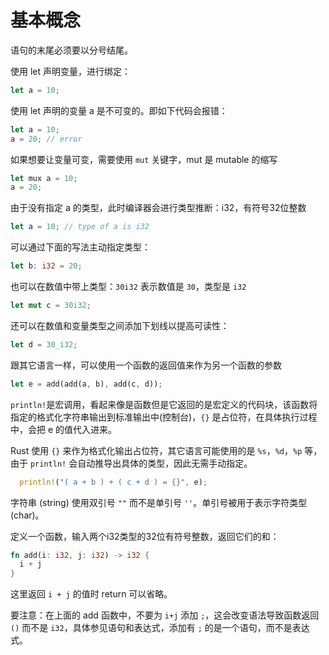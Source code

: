# 基本概念

语句的末尾必须要以分号结尾。

使用 let 声明变量，进行绑定：

```rust
let a = 10;
```

使用 let 声明的变量 a 是不可变的。即如下代码会报错：

```rust
let a = 10;
a = 20; // error
```

如果想要让变量可变，需要使用 `mut` 关键字，mut 是 mutable 的缩写

```rust
let mux a = 10;
a = 20;
```

由于没有指定 a 的类型，此时编译器会进行类型推断：i32，有符号32位整数

```rust
let a = 10; // type of a is i32
```

可以通过下面的写法主动指定类型：

```rust
let b: i32 = 20;
```

也可以在数值中带上类型：`30i32` 表示数值是 `30`，类型是 `i32`

```rust
let mut c = 30i32;
```

还可以在数值和变量类型之间添加下划线以提高可读性：

```rust
let d = 30_i32;
```

跟其它语言一样，可以使用一个函数的返回值来作为另一个函数的参数

```rust
let e = add(add(a, b), add(c, d));
```

`println!`是宏调用，看起来像是函数但是它返回的是宏定义的代码块，该函数将指定的格式化字符串输出到标准输出中(控制台)，`{}` 是占位符，在具体执行过程中，会把 e 的值代入进来。

Rust 使用 `{}` 来作为格式化输出占位符，其它语言可能使用的是 `%s`，`%d`，`%p` 等，由于 `println!` 会自动推导出具体的类型，因此无需手动指定。

```rust
  println!("( a + b ) + ( c + d ) = {}", e);
```

字符串 (string) 使用双引号 `""` 而不是单引号 `''`。单引号被用于表示字符类型 (char)。


定义一个函数，输入两个i32类型的32位有符号整数，返回它们的和：

```rust
fn add(i: i32, j: i32) -> i32 {
  i + j
}
```

这里返回 `i + j` 的值时 return 可以省略。

要注意：在上面的 add 函数中，不要为 `i+j` 添加 `;`，这会改变语法导致函数返回 `()` 而不是 `i32`，具体参见语句和表达式，添加有 `;` 的是一个语句，而不是表达式。
